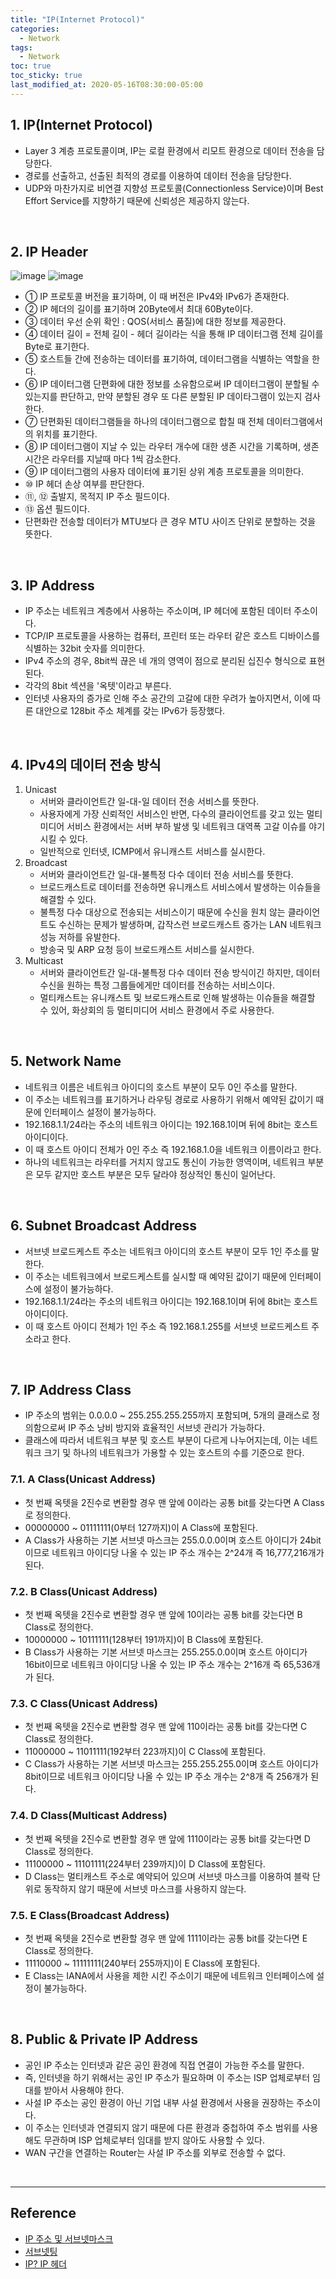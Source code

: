 ```yaml
---
title: "IP(Internet Protocol)"
categories:
  - Network
tags:
  - Network
toc: true
toc_sticky: true
last_modified_at: 2020-05-16T08:30:00-05:00
---
```


## 1. IP(Internet Protocol)

* Layer 3 계층 프로토콜이며, IP는 로컬 환경에서 리모트 환경으로 데이터 전송을 담당한다.
* 경로를 선출하고, 선출된 최적의 경로를 이용하여 데이터 전송을 담당한다.
* UDP와 마찬가지로 비연결 지향성 프로토콜(Connectionless Service)이며 Best Effort Service를 지향하기 때문에 신뢰성은 제공하지 않는다.

<br>

## 2. IP Header

![image](https://user-images.githubusercontent.com/56240505/77380714-35fa5200-6dbf-11ea-9922-e935b9bf769d.png) ![image](https://user-images.githubusercontent.com/56240505/77380739-490d2200-6dbf-11ea-9b69-2ec3c015a8a5.png)

* ① IP 프로토콜 버전을 표기하며, 이 때 버전은 IPv4와 IPv6가 존재한다.
* ② IP 헤더의 길이를 표기하며 20Byte에서 최대 60Byte이다.
* ③ 데이터 우선 순위 확인 : QOS(서비스 품질)에 대한 정보를 제공한다.
* ④ 데이터 길이 = 전체 길이 - 헤더 길이라는 식을 통해 IP 데이터그램 전체 길이를 Byte로 표기한다.
* ⑤ 호스트들 간에 전송하는 데이터를 표기하여, 데이터그램을 식별하는 역할을 한다.
* ⑥ IP 데이터그램 단편화에 대한 정보를 소유함으로써 IP 데이터그램이 분할될 수 있는지를 판단하고, 만약 분할된 경우 또 다른 분할된 IP 데이타그램이 있는지 검사한다.
*	⑦ 단편화된 데이터그램들을 하나의 데이터그램으로 합칠 때 전체 데이터그램에서의 위치를 표기한다.
* ⑧ IP 데이터그램이 지날 수 있는 라우터 개수에 대한 생존 시간을 기록하며, 생존 시간은 라우터를 지날때 마다 1씩 감소한다.
* ⑨ IP 데이터그램의 사용자 데이터에 표기된 상위 계층 프로토콜을 의미한다.
* ⑩ IP 헤더 손상 여부를 판단한다.
* ⑪, ⑫ 출발지, 목적지 IP 주소 필드이다.
* ⑬ 옵션 필드이다.
* 단편화란 전송할 데이터가 MTU보다 큰 경우 MTU 사이즈 단위로 분할하는 것을 뜻한다.

<br>

## 3. IP Address

* IP 주소는 네트워크 계층에서 사용하는 주소이며, IP 헤더에 포함된 데이터 주소이다.
* TCP/IP 프로토콜을 사용하는 컴퓨터, 프린터 또는 라우터 같은 호스트 디바이스를 식별하는 32bit 숫자를 의미한다.
* IPv4 주소의 경우, 8bit씩 끊은 네 개의 영역이 점으로 분리된 십진수 형식으로 표현된다.
* 각각의 8bit 섹션을 '옥텟'이라고 부른다.
* 인터넷 사용자의 증가로 인해 주소 공간의 고갈에 대한 우려가 높아지면서, 이에 따른 대안으로 128bit 주소 체계를 갖는 IPv6가 등장했다.

<br>

## 4. IPv4의 데이터 전송 방식

1. Unicast
	* 서버와 클라이언트간 일-대-일 데이터 전송 서비스를 뜻한다.
	* 사용자에게 가장 신뢰적인 서비스인 반면, 다수의 클라이언트를 갖고 있는 멀티미디어 서비스 환경에서는 서버 부하 발생 및 네트워크 대역폭 고갈 이슈를 야기시킬 수 있다.
	* 일반적으로 인터넷, ICMP에서 유니캐스트 서비스를 실시한다.
2. Broadcast
	* 서버와 클라이언트간 일-대-불특정 다수 데이터 전송 서비스를 뜻한다.
	* 브로드캐스트로 데이터를 전송하면 유니캐스트 서비스에서 발생하는 이슈들을 해결할 수 있다.
	* 불특정 다수 대상으로 전송되는 서비스이기 때문에 수신을 원치 않는 클라이언트도 수신하는 문제가 발생하며, 갑작스런 브로드캐스트 증가는 LAN 네트워크 성능 저하를 유발한다.
	* 방송국 및 ARP 요청 등이 브로드캐스트 서비스를 실시한다.
3. Multicast
	* 서버와 클라이언트간 일-대-불특정 다수 데이터 전송 방식이긴 하지만, 데이터 수신을 원하는 특정 그룹들에게만 데이터를 전송하는 서비스이다.
	* 멀티캐스트는 유니캐스트 및 브로드캐스트로 인해 발생하는 이슈들을 해결할 수 있어, 화상회의 등 멀티미디어 서비스 환경에서 주로 사용한다.

<br>

## 5. Network Name

* 네트워크 이름은 네트워크 아이디의 호스트 부분이 모두 0인 주소를 말한다.
* 이 주소는 네트워크를 표기하거나 라우팅 경로로 사용하기 위해서 예약된 값이기 때문에 인터페이스 설정이 불가능하다.
* 192.168.1.1/24라는 주소의 네트워크 아이디는 192.168.1이며 뒤에 8bit는 호스트 아이디이다.
* 이 때 호스트 아이디 전체가 0인 주소 즉 192.168.1.0을 네트워크 이름이라고 한다.
* 하나의 네트워크는 라우터를 거치지 않고도 통신이 가능한 영역이며, 네트워크 부분은 모두 같지만 호스트 부분은 모두 달라야 정상적인 통신이 일어난다.

<br>

## 6. Subnet Broadcast Address

* 서브넷 브로드케스트 주소는 네트워크 아이디의 호스트 부분이 모두 1인 주소를 말한다.
* 이 주소는 네트워크에서 브로드케스트를 실시할 때 예약된 값이기 때문에 인터페이스에 설정이 불가능하다.
* 192.168.1.1/24라는 주소의 네트워크 아이디는 192.168.1이며 뒤에 8bit는 호스트 아이디이다.
* 이 때 호스트 아이디 전체가 1인 주소 즉 192.168.1.255를 서브넷 브로드케스트 주소라고 한다.

<br>

## 7. IP Address Class

* IP 주소의 범위는 0.0.0.0 ~ 255.255.255.255까지 포함되며, 5개의 클래스로 정의함으로써 IP 주소 낭비 방지와 효율적인 서브넷 관리가 가능하다.
* 클래스에 따라서 네트워크 부분 및 호스트 부분이 다르게 나누어지는데, 이는 네트워크 크기 및 하나의 네트워크가 가용할 수 있는 호스트의 수를 기준으로 한다.

### 7.1. A Class(Unicast Address)

* 첫 번째 옥텟을 2진수로 변환할 경우 맨 앞에 0이라는 공통 bit를 갖는다면 A Class로 정의한다.
* 00000000 ~ 01111111(0부터 127까지)이 A Class에 포함된다.
* A Class가 사용하는 기본 서브넷 마스크는 255.0.0.0이며 호스트 아이디가 24bit이므로 네트워크 아이디당 나올 수 있는 IP 주소 개수는 2^24개 즉 16,777,216개가 된다.

### 7.2.	B Class(Unicast Address)

* 첫 번째 옥텟을 2진수로 변환할 경우 맨 앞에 10이라는 공통 bit를 갖는다면 B Class로 정의한다.
* 10000000 ~ 10111111(128부터 191까지)이 B Class에 포함된다.
* B Class가 사용하는 기본 서브넷 마스크는 255.255.0.0이며 호스트 아이디가 16bit이므로 네트워크 아이디당 나올 수 있는 IP 주소 개수는 2^16개 즉 65,536개가 된다.

### 7.3. C Class(Unicast Address)

* 첫 번째 옥텟을 2진수로 변환할 경우 맨 앞에 110이라는 공통 bit를 갖는다면 C Class로 정의한다.
* 11000000 ~ 11011111(192부터 223까지)이 C Class에 포함된다.
* C Class가 사용하는 기본 서브넷 마스크는 255.255.255.0이며 호스트 아이디가 8bit이므로 네트워크 아이디당 나올 수 있는 IP 주소 개수는 2^8개 즉 256개가 된다.


### 7.4. D Class(Multicast Address)

* 첫 번째 옥텟을 2진수로 변환할 경우 맨 앞에 1110이라는 공통 bit를 갖는다면 D Class로 정의한다.
* 11100000 ~ 11101111(224부터 239까지)이 D Class에 포함된다.
* D Class는 멀티캐스트 주소로 예약되어 있으며 서브넷 마스크를 이용하여 블락 단위로 동작하지 않기 때문에 서브넷 마스크를 사용하지 않는다.

### 7.5.	E Class(Broadcast Address)

* 첫 번째 옥텟을 2진수로 변환할 경우 맨 앞에 1111이라는 공통 bit를 갖는다면 E Class로 정의한다.
* 11110000 ~ 11111111(240부터 255까지)이 E Class에 포함된다.
* E Class는 IANA에서 사용을 제한 시킨 주소이기 때문에 네트워크 인터페이스에 설정이 불가능하다.

<br>

## 8. Public & Private IP Address

* 공인 IP 주소는 인터넷과 같은 공인 환경에 직접 연결이 가능한 주소를 말한다.
* 즉, 인터넷을 하기 위해서는 공인 IP 주소가 필요하며 이 주소는 ISP 업체로부터 임대를 받아서 사용해야 한다.
* 사설 IP 주소는 공인 환경이 아닌 기업 내부 사설 환경에서 사용을 권장하는 주소이다.
* 이 주소는 인터넷과 연결되지 않기 때문에 다른 환경과 중첩하여 주소 범위를 사용해도 무관하며 ISP 업체로부터 임대를 받지 않아도 사용할 수 있다.
* WAN 구간을 연결하는 Router는 사설 IP 주소를 외부로 전송할 수 없다.

<br>

---

## Reference

* [IP 주소 및 서브넷마스크](https://m.blog.naver.com/PostView.nhn?blogId=hatesunny&logNo=220790654612&proxyReferer=https%3A%2F%2Fwww.google.com%2F)
* [서브넷팅](https://m.blog.naver.com/hatesunny/220792560549)
* [IP? IP 헤더](https://m.blog.naver.com/hatesunny/220790332650)

